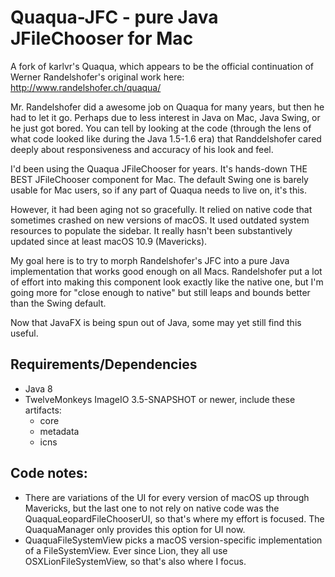 Quaqua-JFC - pure Java JFileChooser for Mac
======

A fork of karlvr's Quaqua, which appears to be the official continuation of Werner Randelshofer's original work here:  http://www.randelshofer.ch/quaqua/

Mr. Randelshofer did a awesome job on Quaqua for many years, but then he had to let it go. Perhaps due to less interest in Java on Mac, Java Swing, or he just got bored. You can tell by looking at the code (through the lens of what code looked like during the Java 1.5-1.6 era) that Randdelshofer cared deeply about responsiveness and accuracy of his look and feel. 

I'd been using the Quaqua JFileChooser for years. It's hands-down THE BEST JFileChooser component for Mac. The default Swing one is barely usable for Mac users, so if any part of Quaqua needs to live on, it's this.

However, it had been aging not so gracefully. It relied on native code that sometimes crashed on new versions of macOS. It used outdated system resources to populate the sidebar. It really hasn't been substantively updated since at least macOS 10.9 (Mavericks).

My goal here is to try to morph Randelshofer's JFC into a pure Java implementation that works good enough on all Macs. Randelshofer put a lot of effort into making this component look exactly like the native one, but I'm going more for "close enough to native" but still leaps and bounds better than the Swing default.

Now that JavaFX is being spun out of Java, some may yet still find this useful.

Requirements/Dependencies
------------
- Java 8
- TwelveMonkeys ImageIO 3.5-SNAPSHOT or newer, include these artifacts:
  - core
  - metadata
  - icns


Code notes:
-----------

- There are variations of the UI for every version of macOS up through Mavericks, but the last one to not rely on native code was the QuaquaLeopardFileChooserUI, so that's where my effort is focused. The QuaquaManager only provides this option for UI now.
- QuaquaFileSystemView picks a macOS version-specific implementation of a FileSystemView. Ever since Lion, they all use OSXLionFileSystemView, so that's also where I focus.

